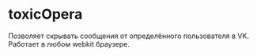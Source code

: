 # toxicOpera

Позволяет скрывать сообщения от определённого пользователя в VK. 
Работает в любом webkit браузере.

